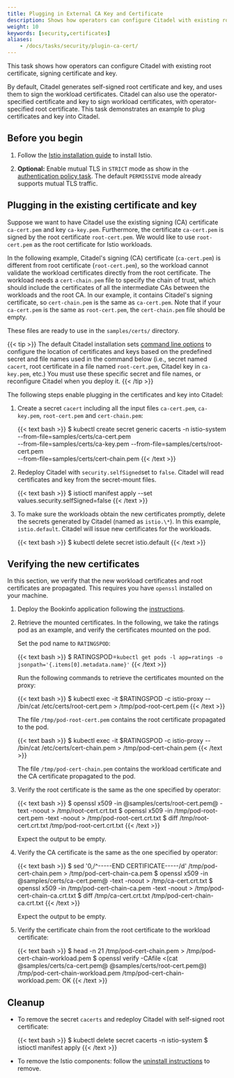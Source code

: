 ```yaml
---
title: Plugging in External CA Key and Certificate
description: Shows how operators can configure Citadel with existing root certificate, signing certificate and key.
weight: 10
keywords: [security,certificates]
aliases:
    - /docs/tasks/security/plugin-ca-cert/
---
```


This task shows how operators can configure Citadel with existing root certificate, signing certificate and key.

By default, Citadel generates self-signed root certificate and key, and uses them to sign the workload certificates.
Citadel can also use the operator-specified certificate and key to sign workload certificates, with
operator-specified root certificate. This task demonstrates an example to plug certificates and key into Citadel.

## Before you begin

1. Follow the [Istio installation guide](/docs/setup/install/istioctl/) to install Istio.

1. **Optional:** Enable mutual TLS in `STRICT` mode as show in the [authentication policy task](/docs/tasks/security/authentication/authn-policy/#globally-enabling-istio-mutual-tls-in-strict-mode). The default `PERMISSIVE` mode already supports mutual TLS traffic.

## Plugging in the existing certificate and key

Suppose we want to have Citadel use the existing signing (CA) certificate `ca-cert.pem` and key `ca-key.pem`.
Furthermore, the certificate `ca-cert.pem` is signed by the root certificate `root-cert.pem`.
We would like to use `root-cert.pem` as the root certificate for Istio workloads.

In the following example,
Citadel's signing (CA) certificate (`ca-cert.pem`) is different from root certificate (`root-cert.pem`),
so the workload cannot validate the workload certificates directly from the root certificate.
The workload needs a `cert-chain.pem` file to specify the chain of trust,
which should include the certificates of all the intermediate CAs between the workloads and the root CA.
In our example, it contains Citadel's signing certificate, so `cert-chain.pem` is the same as `ca-cert.pem`.
Note that if your `ca-cert.pem` is the same as `root-cert.pem`, the `cert-chain.pem` file should be empty.

These files are ready to use in the `samples/certs/` directory.

  {{< tip >}}
  The default Citadel installation sets [command line options](/docs/reference/commands/istio_ca/index.html) to configure the location of certificates and keys based on the predefined secret and file names used in the command below (i.e., secret named `cacert`, root certificate in a file named `root-cert.pem`, Citadel key in `ca-key.pem`, etc.)
  You must use these specific secret and file names, or reconfigure Citadel when you deploy it.
  {{< /tip >}}

The following steps enable plugging in the certificates and key into Citadel:

1.  Create a secret `cacert` including all the input files `ca-cert.pem`, `ca-key.pem`, `root-cert.pem` and `cert-chain.pem`:

    {{< text bash >}}
    $ kubectl create secret generic cacerts -n istio-system --from-file=samples/certs/ca-cert.pem \
        --from-file=samples/certs/ca-key.pem --from-file=samples/certs/root-cert.pem \
        --from-file=samples/certs/cert-chain.pem
    {{< /text >}}

1.  Redeploy Citadel with `security.selfSigned`set to `false`.
    Citadel will read certificates and key from the secret-mount files.

    {{< text bash >}}
    $ istioctl manifest apply --set values.security.selfSigned=false
    {{< /text >}}

1.  To make sure the workloads obtain the new certificates promptly,
    delete the secrets generated by Citadel (named as `istio.\*`).
    In this example, `istio.default`. Citadel will issue new certificates for the workloads.

    {{< text bash >}}
    $ kubectl delete secret istio.default
    {{< /text >}}

## Verifying the new certificates

In this section, we verify that the new workload certificates and root certificates are propagated.
This requires you have `openssl` installed on your machine.

1. Deploy the Bookinfo application following the [instructions](/docs/examples/bookinfo/).

1.  Retrieve the mounted certificates.
    In the following, we take the ratings pod as an example, and verify the certificates mounted on the pod.

    Set the pod name to `RATINGSPOD`:

    {{< text bash >}}
    $ RATINGSPOD=`kubectl get pods -l app=ratings -o jsonpath='{.items[0].metadata.name}'`
    {{< /text >}}

    Run the following commands to retrieve the certificates mounted on the proxy:

    {{< text bash >}}
    $ kubectl exec -it $RATINGSPOD -c istio-proxy -- /bin/cat /etc/certs/root-cert.pem > /tmp/pod-root-cert.pem
    {{< /text >}}

    The file `/tmp/pod-root-cert.pem` contains the root certificate propagated to the pod.

    {{< text bash >}}
    $ kubectl exec -it $RATINGSPOD -c istio-proxy -- /bin/cat /etc/certs/cert-chain.pem > /tmp/pod-cert-chain.pem
    {{< /text >}}

    The file `/tmp/pod-cert-chain.pem` contains the workload certificate and the CA certificate propagated to the pod.

1.  Verify the root certificate is the same as the one specified by operator:

    {{< text bash >}}
    $ openssl x509 -in @samples/certs/root-cert.pem@ -text -noout > /tmp/root-cert.crt.txt
    $ openssl x509 -in /tmp/pod-root-cert.pem -text -noout > /tmp/pod-root-cert.crt.txt
    $ diff /tmp/root-cert.crt.txt /tmp/pod-root-cert.crt.txt
    {{< /text >}}

    Expect the output to be empty.

1.  Verify the CA certificate is the same as the one specified by operator:

    {{< text bash >}}
    $ sed '0,/^-----END CERTIFICATE-----/d' /tmp/pod-cert-chain.pem > /tmp/pod-cert-chain-ca.pem
    $ openssl x509 -in @samples/certs/ca-cert.pem@ -text -noout > /tmp/ca-cert.crt.txt
    $ openssl x509 -in /tmp/pod-cert-chain-ca.pem -text -noout > /tmp/pod-cert-chain-ca.crt.txt
    $ diff /tmp/ca-cert.crt.txt /tmp/pod-cert-chain-ca.crt.txt
    {{< /text >}}

    Expect the output to be empty.

1.  Verify the certificate chain from the root certificate to the workload certificate:

    {{< text bash >}}
    $ head -n 21 /tmp/pod-cert-chain.pem > /tmp/pod-cert-chain-workload.pem
    $ openssl verify -CAfile <(cat @samples/certs/ca-cert.pem@ @samples/certs/root-cert.pem@) /tmp/pod-cert-chain-workload.pem
    /tmp/pod-cert-chain-workload.pem: OK
    {{< /text >}}

## Cleanup

*   To remove the secret `cacerts` and redeploy Citadel with self-signed root certificate:

    {{< text bash >}}
    $ kubectl delete secret cacerts -n istio-system
    $ istioctl manifest apply
    {{< /text >}}

*   To remove the Istio components: follow the [uninstall instructions](/docs/setup/getting-started/#uninstall) to remove.
